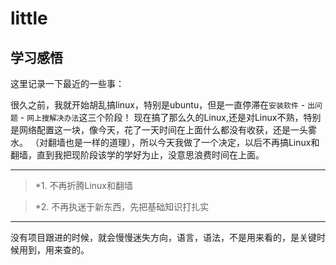 # little

## **学习感悟**

  这里记录一下最近的一些事：

  很久之前，我就开始胡乱搞linux，特别是ubuntu，但是一直停滞在`安装软件` - `出问题` - `网上搜解决办法`这三个阶段！
  现在搞了那么久的Linux,还是对Linux不熟，特别是网络配置这一块，像今天，花了一天时间在上面什么都没有收获，还是一头雾水。
  （对翻墙也是一样的道理），所以今天我做了一个决定，以后不再搞Linux和翻墙，直到我把现阶段该学的学好为止，没意思浪费时间在上面。

  ---

  > *1. 不再折腾Linux和翻墙


  > *2. 不再执迷于新东西，先把基础知识打扎实

---

没有项目跟进的时候，就会慢慢迷失方向，语言，语法，不是用来看的，是关键时候用到，用来查的。